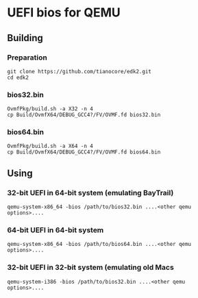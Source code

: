 # UEFI bios for QEMU

## Building

### Preparation

```
git clone https://github.com/tianocore/edk2.git
cd edk2

```

### bios32.bin

```
OvmfPkg/build.sh -a X32 -n 4
cp Build/OvmfX64/DEBUG_GCC4?/FV/OVMF.fd bios32.bin
```

### bios64.bin

```
OvmfPkg/build.sh -a X64 -n 4
cp Build/OvmfX64/DEBUG_GCC4?/FV/OVMF.fd bios64.bin
```


## Using

### 32-bit UEFI in 64-bit system (emulating BayTrail)

```
qemu-system-x86_64 -bios /path/to/bios32.bin ....<other qemu options>.... 
```

### 64-bit UEFI in 64-bit system

```
qemu-system-x86_64 -bios /path/to/bios64.bin ....<other qemu options>.... 
```

### 32-bit UEFI in 32-bit system (emulating old Macs

```
qemu-system-i386 -bios /path/to/bios32.bin ....<other qemu options>.... 
```
